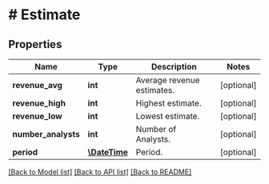 # # Estimate

## Properties

Name | Type | Description | Notes
------------ | ------------- | ------------- | -------------
**revenue_avg** | **int** | Average revenue estimates. | [optional] 
**revenue_high** | **int** | Highest estimate. | [optional] 
**revenue_low** | **int** | Lowest estimate. | [optional] 
**number_analysts** | **int** | Number of Analysts. | [optional] 
**period** | [**\DateTime**](\DateTime.md) | Period. | [optional] 

[[Back to Model list]](../../README.md#documentation-for-models) [[Back to API list]](../../README.md#documentation-for-api-endpoints) [[Back to README]](../../README.md)



